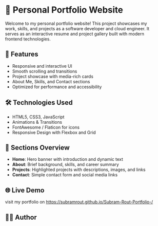 # 💼 Personal Portfolio Website

Welcome to my personal portfolio website! This project showcases my work, skills, and projects as a software developer and cloud engineer. It serves as an interactive resume and project gallery built with modern frontend technologies.

## 🚀 Features

- Responsive and interactive UI
- Smooth scrolling and transitions
- Project showcase with media-rich cards
- About Me, Skills, and Contact sections
- Optimized for performance and accessibility

## 🛠️ Technologies Used

- HTML5, CSS3, JavaScript
- Animations & Transitions
- FontAwesome / Flaticon for icons
- Responsive Design with Flexbox and Grid

## 📸 Sections Overview

- **Home**: Hero banner with introduction and dynamic text
- **About**: Brief background, skills, and career summary
- **Projects**: Highlighted projects with descriptions, images, and links
- **Contact**: Simple contact form and social media links
## 🌐 Live Demo
visit my portfolio on https://subramrout.github.io/Subram-Rout-Portfolio-/

## 🧑‍💻 Author

